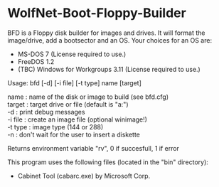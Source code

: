 # WolfNet-Boot-Floppy-Builder  
  
BFD is a Floppy disk builder for images and drives. It will format the image/drive, add a bootsector and an OS. Your choices for an OS are:  
 - MS-DOS 7 (License required to use.)  
 - FreeDOS 1.2  
 - (TBC) Windows for Workgroups 3.11 (License required to use.)  
  
Usage: bfd [-d] [-i file] [-t type] name [target]  
  
  name    : name of the disk or image to build (see bfd.cfg)  
  target  : target drive or file (default is "a:")  
  -d      : print debug messages  
  -i file : create an image file (optional winimage!)  
  -t type : image type (144 or 288)  
  -n      : don't wait for the user to insert a diskette  
  
Returns environment variable "rv", 0 if succesfull, 1 if error  
  
This program uses the following files (located in the "bin" directory):  
- Cabinet Tool (cabarc.exe) by Microsoft Corp.  
  
